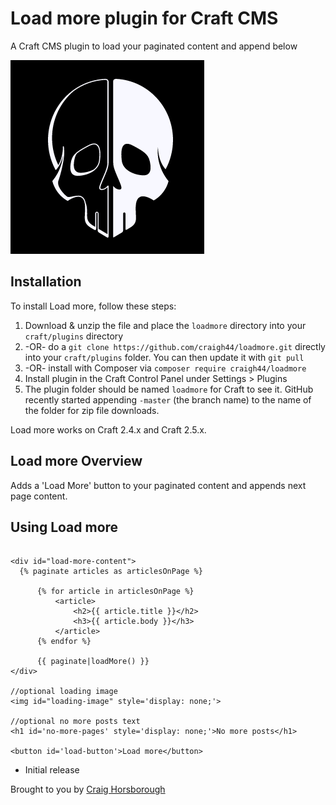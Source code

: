 # Load more plugin for Craft CMS

A Craft CMS plugin to load your paginated content and append below

![Screenshot](resources/screenshots/ghostwhite.png)

## Installation

To install Load more, follow these steps:

1. Download & unzip the file and place the `loadmore` directory into your `craft/plugins` directory
2.  -OR- do a `git clone https://github.com/craigh44/loadmore.git` directly into your `craft/plugins` folder.  You can then update it with `git pull`
3.  -OR- install with Composer via `composer require craigh44/loadmore`
4. Install plugin in the Craft Control Panel under Settings > Plugins
5. The plugin folder should be named `loadmore` for Craft to see it.  GitHub recently started appending `-master` (the branch name) to the name of the folder for zip file downloads.

Load more works on Craft 2.4.x and Craft 2.5.x.

## Load more Overview

Adds a 'Load More' button to your paginated content and appends next page content.

## Using Load more

```{% set articles = craft.entries.section('articles').limit(3).order('postDate') %}

<div id="load-more-content">
  {% paginate articles as articlesOnPage %}

      {% for article in articlesOnPage %}
          <article>
              <h2>{{ article.title }}</h2>
              <h3>{{ article.body }}</h3>
          </article>
      {% endfor %}

      {{ paginate|loadMore() }}
</div>

//optional loading image
<img id="loading-image" style='display: none;'>

//optional no more posts text
<h1 id='no-more-pages' style='display: none;'>No more posts</h1>

<button id='load-button'>Load more</button>
```

* Initial release

Brought to you by [Craig Horsborough](http://www.ghostwhite.net)
